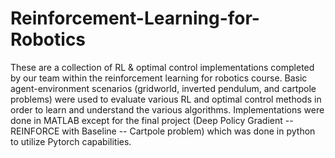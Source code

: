 # Reinforcement-Learning-for-Robotics
These are a collection of RL & optimal control implementations completed by our team within the reinforcement learning for robotics course.  Basic agent-environment scenarios (gridworld, inverted pendulum, and cartpole problems) were used to evaluate various RL and optimal control methods in order to learn and understand the various algorithms.  Implementations were done in MATLAB except for the final project (Deep Policy Gradient -- REINFORCE with Baseline -- Cartpole problem) which was done in python to utilize Pytorch capabilities.
